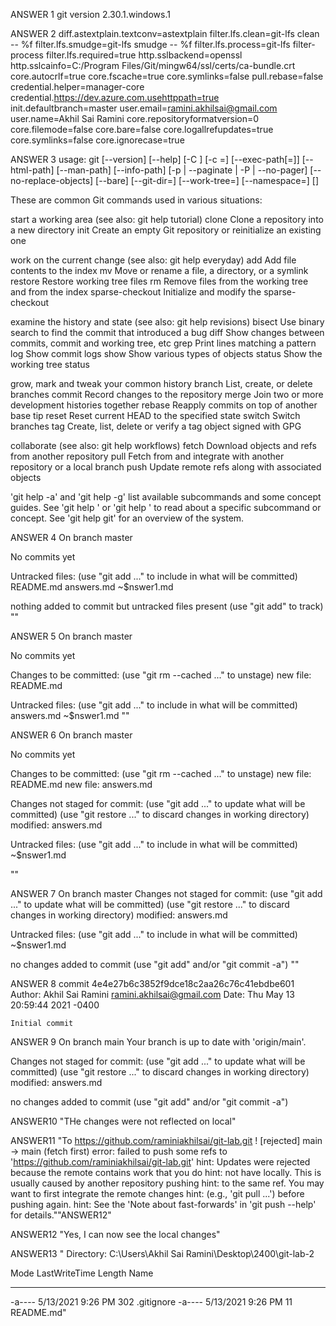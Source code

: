 
ANSWER 1
git version 2.30.1.windows.1

ANSWER 2
diff.astextplain.textconv=astextplain
filter.lfs.clean=git-lfs clean -- %f
filter.lfs.smudge=git-lfs smudge -- %f
filter.lfs.process=git-lfs filter-process
filter.lfs.required=true
http.sslbackend=openssl
http.sslcainfo=C:/Program Files/Git/mingw64/ssl/certs/ca-bundle.crt
core.autocrlf=true
core.fscache=true
core.symlinks=false
pull.rebase=false
credential.helper=manager-core
credential.https://dev.azure.com.usehttppath=true
init.defaultbranch=master
user.email=ramini.akhilsai@gmail.com
user.name=Akhil Sai Ramini
core.repositoryformatversion=0
core.filemode=false
core.bare=false
core.logallrefupdates=true
core.symlinks=false
core.ignorecase=true

ANSWER 3
usage: git [--version] [--help] [-C <path>] [-c <name>=<value>]
           [--exec-path[=<path>]] [--html-path] [--man-path] [--info-path]
           [-p | --paginate | -P | --no-pager] [--no-replace-objects] [--bare]
           [--git-dir=<path>] [--work-tree=<path>] [--namespace=<name>]
           <command> [<args>]

These are common Git commands used in various situations:

start a working area (see also: git help tutorial)
   clone             Clone a repository into a new directory
   init              Create an empty Git repository or reinitialize an existing one

work on the current change (see also: git help everyday)
   add               Add file contents to the index
   mv                Move or rename a file, a directory, or a symlink
   restore           Restore working tree files
   rm                Remove files from the working tree and from the index
   sparse-checkout   Initialize and modify the sparse-checkout

examine the history and state (see also: git help revisions)
   bisect            Use binary search to find the commit that introduced a bug
   diff              Show changes between commits, commit and working tree, etc
   grep              Print lines matching a pattern
   log               Show commit logs
   show              Show various types of objects
   status            Show the working tree status

grow, mark and tweak your common history
   branch            List, create, or delete branches
   commit            Record changes to the repository
   merge             Join two or more development histories together
   rebase            Reapply commits on top of another base tip
   reset             Reset current HEAD to the specified state
   switch            Switch branches
   tag               Create, list, delete or verify a tag object signed with GPG

collaborate (see also: git help workflows)
   fetch             Download objects and refs from another repository
   pull              Fetch from and integrate with another repository or a local branch
   push              Update remote refs along with associated objects

'git help -a' and 'git help -g' list available subcommands and some
concept guides. See 'git help <command>' or 'git help <concept>'
to read about a specific subcommand or concept.
See 'git help git' for an overview of the system.


ANSWER 4 On branch master

No commits yet

Untracked files: (use "git add ..." to include in what will be committed) README.md answers.md ~$nswer1.md

nothing added to commit but untracked files present (use "git add" to track) ""

ANSWER 5 On branch master

No commits yet

Changes to be committed: (use "git rm --cached ..." to unstage) new file: README.md

Untracked files: (use "git add ..." to include in what will be committed) answers.md ~$nswer1.md ""

ANSWER 6 On branch master

No commits yet

Changes to be committed: (use "git rm --cached ..." to unstage) new file: README.md new file: answers.md

Changes not staged for commit: (use "git add ..." to update what will be committed) (use "git restore ..." to discard changes in working directory) modified: answers.md

Untracked files: (use "git add ..." to include in what will be committed) ~$nswer1.md

""

ANSWER 7 On branch master Changes not staged for commit: (use "git add ..." to update what will be committed) (use "git restore ..." to discard changes in working directory) modified: answers.md

Untracked files: (use "git add ..." to include in what will be committed) ~$nswer1.md

no changes added to commit (use "git add" and/or "git commit -a") ""


ANSWER 8
commit 4e4e27b6c3852f9dce18c2aa26c76c41ebdbe601
Author: Akhil Sai Ramini <ramini.akhilsai@gmail.com>
Date:   Thu May 13 20:59:44 2021 -0400

    Initial commit
ANSWER 9
On branch main
Your branch is up to date with 'origin/main'.

Changes not staged for commit:
  (use "git add <file>..." to update what will be committed)
  (use "git restore <file>..." to discard changes in working directory)
	modified:   answers.md

no changes added to commit (use "git add" and/or "git commit -a")

ANSWER10
"THe changes were not reflected on local"

ANSWER11
"To https://github.com/raminiakhilsai/git-lab.git
 ! [rejected]        main -> main (fetch first)
error: failed to push some refs to 'https://github.com/raminiakhilsai/git-lab.git'
hint: Updates were rejected because the remote contains work that you do
hint: not have locally. This is usually caused by another repository pushing
hint: to the same ref. You may want to first integrate the remote changes
hint: (e.g., 'git pull ...') before pushing again.
hint: See the 'Note about fast-forwards' in 'git push --help' for details.""ANSWER12" 

ANSWER12
"Yes, I can now see the local changes" 

ANSWER13
"    Directory: C:\Users\Akhil Sai Ramini\Desktop\2400\git-lab-2


Mode                LastWriteTime         Length Name
----                -------------         ------ ----
-a----        5/13/2021   9:26 PM            302 .gitignore
-a----        5/13/2021   9:26 PM             11 README.md"

